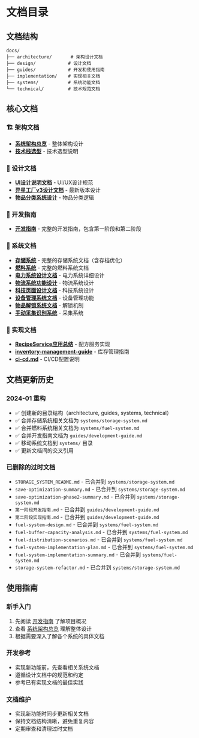 # 文档目录

## 文档结构

```
docs/
├── architecture/       # 架构设计文档
├── design/            # 设计文档
├── guides/            # 开发和使用指南
├── implementation/    # 实现相关文档
├── systems/           # 系统功能文档
└── technical/         # 技术规范文档
```

## 核心文档

### 🏗️ 架构文档

- **[系统架构总览](architecture/system-overview.md)** - 整体架构设计
- **[技术栈选型](architecture/tech-stack.md)** - 技术选型说明

### 📐 设计文档

- **[UI设计说明文档](design/UI设计说明文档.md)** - UI/UX设计规范
- **[异星工厂v3设计文档](design/异星工厂v3设计文档.md)** - 最新版本设计
- **[物品分类系统设计](design/物品分类系统设计.md)** - 物品分类逻辑

### 📖 开发指南

- **[开发指南](guides/development-guide.md)** - 完整的开发指南，包含第一阶段和第二阶段

### 🔧 系统文档

- **[存储系统](systems/storage-system.md)** - 完整的存储系统文档（含存档优化）
- **[燃料系统](systems/fuel-system.md)** - 完整的燃料系统文档
- **[电力系统设计文档](systems/电力系统设计文档.md)** - 电力系统详细设计
- **[物流系统功能设计](systems/物流系统功能设计.md)** - 物流系统设计
- **[科技页面设计文档](systems/科技页面设计文档.md)** - 科技系统设计
- **[设备管理系统文档](systems/设备管理系统文档.md)** - 设备管理功能
- **[物品解锁系统文档](systems/物品解锁系统文档.md)** - 解锁机制
- **[手动采集识别系统](systems/手动采集识别系统.md)** - 采集系统

### 📝 实现文档

- **[RecipeService应用总结](implementation/RecipeService应用总结.md)** - 配方服务实现
- **[inventory-management-guide](implementation/inventory-management-guide.md)** - 库存管理指南
- **[ci-cd.md](ci-cd.md)** - CI/CD配置说明

## 文档更新历史

### 2024-01 重构

- ✅ 创建新的目录结构（architecture, guides, systems, technical）
- ✅ 合并存储系统相关文档为 `systems/storage-system.md`
- ✅ 合并燃料系统相关文档为 `systems/fuel-system.md`
- ✅ 合并开发指南文档为 `guides/development-guide.md`
- ✅ 移动系统文档到 `systems/` 目录
- ✅ 更新文档间的交叉引用

### 已删除的过时文档

- `STORAGE_SYSTEM_README.md` - 已合并到 `systems/storage-system.md`
- `save-optimization-summary.md` - 已合并到 `systems/storage-system.md`
- `save-optimization-phase2-summary.md` - 已合并到 `systems/storage-system.md`
- `第一阶段开发指南.md` - 已合并到 `guides/development-guide.md`
- `第二阶段实现指南.md` - 已合并到 `guides/development-guide.md`
- `fuel-system-design.md` - 已合并到 `systems/fuel-system.md`
- `fuel-buffer-capacity-analysis.md` - 已合并到 `systems/fuel-system.md`
- `fuel-distribution-scenarios.md` - 已合并到 `systems/fuel-system.md`
- `fuel-system-implementation-plan.md` - 已合并到 `systems/fuel-system.md`
- `fuel-system-implementation-summary.md` - 已合并到 `systems/fuel-system.md`
- `storage-system-refactor.md` - 已合并到 `systems/storage-system.md`

## 使用指南

### 新手入门

1. 先阅读 [开发指南](guides/development-guide.md) 了解项目概况
2. 查看 [系统架构总览](architecture/system-overview.md) 理解整体设计
3. 根据需要深入了解各个系统的具体文档

### 开发参考

- 实现新功能前，先查看相关系统文档
- 遵循设计文档中的规范和约定
- 参考已有实现文档的最佳实践

### 文档维护

- 实现新功能时同步更新相关文档
- 保持文档结构清晰，避免重复内容
- 定期审查和清理过时文档
